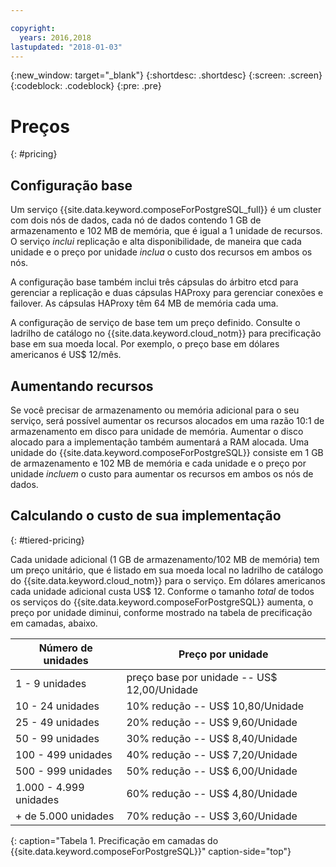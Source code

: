 ```yaml
---

copyright:
  years: 2016,2018
lastupdated: "2018-01-03"
---
```


{:new_window: target="_blank"}
{:shortdesc: .shortdesc}
{:screen: .screen}
{:codeblock: .codeblock}
{:pre: .pre}

# Preços
{: #pricing}

## Configuração base

Um serviço {{site.data.keyword.composeForPostgreSQL_full}} é um cluster com dois nós de dados, cada nó de dados contendo 1 GB de armazenamento e 102 MB de memória, que é igual a 1 unidade de recursos. O serviço _inclui_ replicação e alta disponibilidade, de maneira que cada unidade e o preço por unidade _inclua_ o custo dos recursos em ambos os nós.

A configuração base também inclui três cápsulas do árbitro etcd para gerenciar a replicação e duas cápsulas HAProxy para gerenciar conexões e failover. As cápsulas HAProxy têm 64 MB de memória cada uma.

A configuração de serviço de base tem um preço definido. Consulte o ladrilho de catálogo no {{site.data.keyword.cloud_notm}} para precificação base em sua moeda local. Por exemplo, o preço base em dólares americanos é US$ 12/mês.

## Aumentando recursos

Se você precisar de armazenamento ou memória adicional para o seu serviço, será possível aumentar os recursos alocados em uma razão 10:1 de armazenamento em disco para unidade de memória. Aumentar o disco alocado para a implementação também aumentará a RAM alocada. Uma unidade do {{site.data.keyword.composeForPostgreSQL}} consiste em 1 GB de armazenamento e 102 MB de memória e cada unidade e o preço por unidade _incluem_ o custo para aumentar os recursos em ambos os nós de dados.

## Calculando o custo de sua implementação
{: #tiered-pricing}

Cada unidade adicional (1 GB de armazenamento/102 MB de memória) tem um preço unitário, que é listado em sua moeda local no ladrilho de catálogo do {{site.data.keyword.cloud_notm}} para o serviço. Em dólares americanos cada unidade adicional custa US$ 12. Conforme o tamanho _total_ de todos os serviços do {{site.data.keyword.composeForPostgreSQL}} aumenta, o preço por unidade diminui, conforme mostrado na tabela de precificação em camadas, abaixo.

Número de unidades|Preço por unidade
----------|-----------
1 - 9 unidades|preço base por unidade -- US$ 12,00/Unidade
10 - 24 unidades|10% redução -- US$ 10,80/Unidade
25 - 49 unidades|20% redução -- US$ 9,60/Unidade
50 - 99 unidades|30% redução -- US$ 8,40/Unidade
100 - 499 unidades|40% redução -- US$ 7,20/Unidade
500 - 999 unidades|50% redução -- US$ 6,00/Unidade
1.000 - 4.999 unidades|60% redução -- US$ 4,80/Unidade
+ de 5.000 unidades|70% redução -- US$ 3,60/Unidade
{: caption="Tabela 1. Precificação em camadas do {{site.data.keyword.composeForPostgreSQL}}" caption-side="top"}
